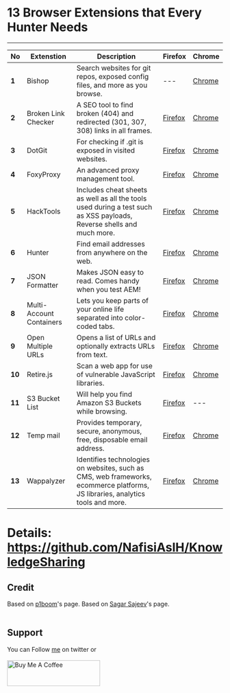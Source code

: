 # 13 Browser Extensions that Every Hunter Needs


-------
No | Extenstion | Description | Firefox | Chrome
------- | ------- | ------- | ------- | ------- 
**1** | Bishop | Search websites for git repos, exposed config files, and more as you browse. | --- | [Chrome](https://chrome.google.com/webstore/detail/bishop-vulnerability-scan/cbkdeoaaclnbidadjimofnhpbfhjakoe)
**2** | Broken Link Checker | A SEO tool to find broken (404) and redirected (301, 307, 308) links in all frames. | [Firefox](https://addons.mozilla.org/en-US/firefox/addon/find-broken-links/) | [Chrome](https://chrome.google.com/webstore/detail/broken-link-checker/nibppfobembgfmejpjaaeocbogeonhch?hl=en)
**3** | DotGit | For checking if .git is exposed in visited websites. | [Firefox](https://addons.mozilla.org/en-US/firefox/addon/dotgit/) | [Chrome](https://chrome.google.com/webstore/detail/dotgit/pampamgoihgcedonnphgehgondkhikel?hl=en)
**4** | FoxyProxy | An advanced proxy management tool. | [Firefox](https://addons.mozilla.org/en-US/firefox/addon/foxyproxy-standard/) | [Chrome](https://chrome.google.com/webstore/detail/foxyproxy-standard/gcknhkkoolaabfmlnjonogaaifnjlfnp?hl=en)
**5** | HackTools | Includes cheat sheets as well as all the tools used during a test such as XSS payloads, Reverse shells and much more. | [Firefox](https://addons.mozilla.org/en-US/firefox/addon/hacktools/) | [Chrome](https://chrome.google.com/webstore/detail/hack-tools/cmbndhnoonmghfofefkcccljbkdpamhi)
**6** | Hunter | Find email addresses from anywhere on the web. | [Firefox](https://addons.mozilla.org/en-US/firefox/addon/hunterio/) | [Chrome](https://chrome.google.com/webstore/detail/hunter-email-finder-exten/hgmhmanijnjhaffoampdlllchpolkdnj?hl=en)
**7** | JSON Formatter | Makes JSON easy to read. Comes handy when you test AEM! | [Firefox](https://addons.mozilla.org/en-US/firefox/addon/json-formatter/) | [Chrome](https://chrome.google.com/webstore/detail/json-formatter/bcjindcccaagfpapjjmafapmmgkkhgoa?hl=en)
**8** | Multi-Account Containers | Lets you keep parts of your online life separated into color-coded tabs. | [Firefox](https://addons.mozilla.org/en-US/firefox/addon/multi-account-containers/) | [Chrome](https://chrome.google.com/webstore/detail/sessionbox-multi-login-to/megbklhjamjbcafknkgmokldgolkdfig?hl=en)
**9** | Open Multiple URLs | Opens a list of URLs and optionally extracts URLs from text. | [Firefox](https://addons.mozilla.org/en-US/firefox/addon/open-multiple-urls/) | [Chrome](https://chrome.google.com/webstore/detail/open-multiple-urls/oifijhaokejakekmnjmphonojcfkpbbh?hl=en)
**10** | Retire.js | Scan a web app for use of vulnerable JavaScript libraries. | [Firefox](https://addons.mozilla.org/en-US/firefox/addon/foxyproxy-standard/) | [Chrome](https://chrome.google.com/webstore/detail/foxyproxy-standard/laabfmlnjonogaaifnjlfnp?hl=en)
**11** | S3 Bucket List | Will help you find Amazon S3 Buckets while browsing. | [Firefox](https://addons.mozilla.org/en-US/firefox/addon/s3-bucket-list/) | ---
**12** | Temp mail | Provides temporary, secure, anonymous, free, disposable email address. | [Firefox](https://addons.mozilla.org/en-US/firefox/addon/temp-mail/) | [Chrome](https://chrome.google.com/webstore/detail/temp-mail-disposable-temp/inojafojbhdpnehkhhfjalgjjobnhomj?hl=en)
**13** | Wappalyzer | Identifies technologies on websites, such as CMS, web frameworks, ecommerce platforms, JS libraries, analytics tools and more. | [Firefox](https://addons.mozilla.org/en-US/firefox/addon/wappalyzer/) | [Chrome](https://chrome.google.com/webstore/detail/wappalyzer-technology-pro/gppongmhjkpfnbhagpmjfkannfbllamg)

<h1> Details: <a href=https://github.com/NafisiAslH/KnowledgeSharing>https://github.com/NafisiAslH/KnowledgeSharing</a></h1>

## Credit
Based on [p1boom](https://www.p1boom.com/2022/02/top25-browser-extensions-for-hacker.html)'s page.
Based on [Sagar Sajeev](https://sagarsajeev.medium.com/browser-extensions-which-have-landed-28ea451d531c)'s page.
<br>&nbsp;

## Support
You can Follow [me](https://twitter.com/MeAsHacker_HNA) on twitter or
<br><br><a href="https://www.buymeacoffee.com/NafisiAslH" target="_blank"><img src="https://cdn.buymeacoffee.com/buttons/v2/default-yellow.png" alt="Buy Me A Coffee" style="height: 60px !important;width: 217px !important;" ></a>
